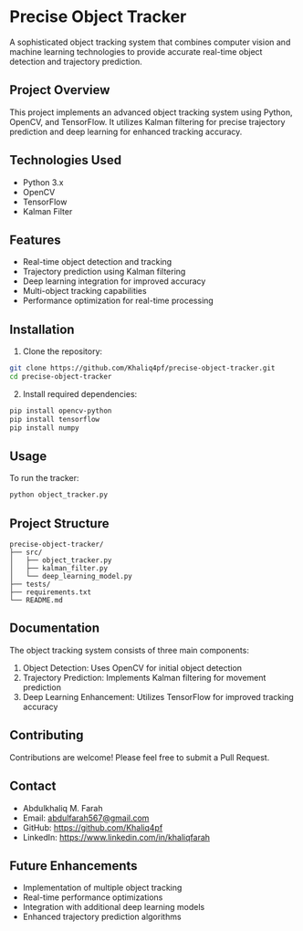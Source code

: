 # Precise Object Tracker

A sophisticated object tracking system that combines computer vision and machine learning technologies to provide accurate real-time object detection and trajectory prediction.

## Project Overview

This project implements an advanced object tracking system using Python, OpenCV, and TensorFlow. It utilizes Kalman filtering for precise trajectory prediction and deep learning for enhanced tracking accuracy.

## Technologies Used

- Python 3.x
- OpenCV
- TensorFlow
- Kalman Filter

## Features

- Real-time object detection and tracking
- Trajectory prediction using Kalman filtering
- Deep learning integration for improved accuracy
- Multi-object tracking capabilities
- Performance optimization for real-time processing

## Installation

1. Clone the repository:
```bash
git clone https://github.com/Khaliq4pf/precise-object-tracker.git
cd precise-object-tracker
```

2. Install required dependencies:
```bash
pip install opencv-python
pip install tensorflow
pip install numpy
```

## Usage

To run the tracker:
```python
python object_tracker.py
```

## Project Structure

```
precise-object-tracker/
├── src/
│   ├── object_tracker.py
│   ├── kalman_filter.py
│   └── deep_learning_model.py
├── tests/
├── requirements.txt
└── README.md
```

## Documentation

The object tracking system consists of three main components:
1. Object Detection: Uses OpenCV for initial object detection
2. Trajectory Prediction: Implements Kalman filtering for movement prediction
3. Deep Learning Enhancement: Utilizes TensorFlow for improved tracking accuracy

## Contributing

Contributions are welcome! Please feel free to submit a Pull Request.

## Contact

- Abdulkhaliq M. Farah
- Email: abdulfarah567@gmail.com
- GitHub: https://github.com/Khaliq4pf
- LinkedIn: https://www.linkedin.com/in/khaliqfarah


## Future Enhancements

- Implementation of multiple object tracking
- Real-time performance optimizations
- Integration with additional deep learning models
- Enhanced trajectory prediction algorithms
